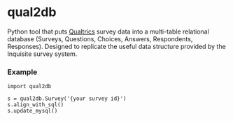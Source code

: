 # qual2db
Python tool that puts [Qualtrics](http://www.qualtrics.com/) survey data into a multi-table relational database (Surveys, Questions, Choices, Answers, Respondents, Responses). Designed to replicate the useful data structure provided by the Inquisite survey system.

### Example
    import qual2db
    
    s = qual2db.Survey('{your survey id}')
    s.align_with_sql()
    s.update_mysql()
